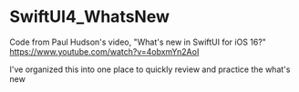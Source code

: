 # SwiftUI4_WhatsNew
Code from Paul Hudson's video, "What's new in SwiftUI for iOS 16?"
https://www.youtube.com/watch?v=4obxmYn2AoI

I've organized this into one place to quickly review and practice the what's new
